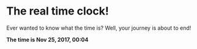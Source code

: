 # The real time clock!

Ever wanted to know what the time is? Well, your journey is about to end!

**The time is Nov 25, 2017, 00:04**